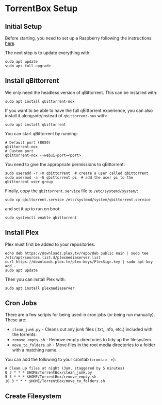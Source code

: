 # TorrentBox Setup

## Initial Setup

Before starting, you need to set up a Raspberry following the instructions [here]().

The next step is to update everything with:

```shell
sudo apt update
sudo apt full-upgrade
```

## Install qBittorrent

We only need the headless version of qBittorrent.
This can be installed with:

```shell
sudo apt install qbittorrent-nox
```

If you want to be able to have the full qBittorrent experience, you can also install it alongside/instead of `qbittorrent-nox` with:

```shell
sudo apt install qbittorrent
```

You can start qBittorrent by running:

```shell
# Default port (8080)
qbittorrent-nox
# Custom port
qbittorrent-nox --webui-port=<port>
```

You need to give the appropriate permissions to qBittorrent:

```shell
sudo useradd -r -m qbittorrent  # create a user called qbittorrent
sudo usermod -a -G qbittorrent pi  # add the user pi to the qbittorrent user group
```

Finally, copy the `qbittorrent.service` file to `/etc/systemd/system/`:

```shell
sudo cp qbittorrent.service /etc/systemd/system/qbittorrent.service
```

and set it up to run on boot:

```shell
sudo systemctl enable qbittorrent
```

<!--More importantly, we can run it simply with a torrent file or magnet url.
Hopefully I remember to write more about that later. -->

## Install Plex

Plex must first be added to your repositories:

```shell
echo deb https://downloads.plex.tv/repo/deb public main | sudo tee /etc/apt/sources.list.d/plexmediaserver.list
curl https://downloads.plex.tv/plex-keys/PlexSign.key | sudo apt-key add -
sudo apt update
```

Then you can install Plex with:

```shell
sudo apt install plexmediaserver
```

## Cron Jobs

There are a few scripts for being used in cron jobs (or being run manually).
These are:

* `clean_junk.py` - Cleans out any junk files (.txt, .nfo, etc.) included with the torrents.
* `remove_empty.sh` - Remove empty directories to tidy up the filesystem.
* `move_to_folders.sh` - Move files in the root media directories to a folder with a matching name.

You can add the following to your crontab (`crontab -e`):

```
# Clean up files at night (3am, staggered by 5 minutes)
0 3 * * * $HOME/TorrentBox/clean_junk.py
5 3 * * * $HOME/TorrentBox/remove_empty.sh
10 3 * * * $HOME/TorrentBox/move_to_folders.sh
```

## Create Filesystem

<!-- TODO add the set_up_drives.sh script -->
